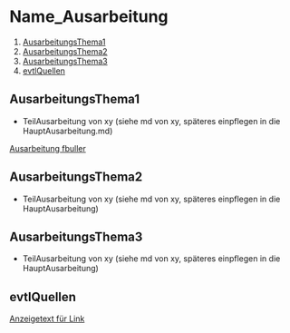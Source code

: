 # Name_Ausarbeitung

1. [AusarbeitungsThema1](#thema1)
2. [AusarbeitungsThema2](#thema2)
3. [AusarbeitungsThema3](#thema3)
4. [evtlQuellen](#quellen)

## AusarbeitungsThema1 <a name="thema1"></a>
- TeilAusarbeitung von xy (siehe md von xy, späteres einpflegen in die HauptAusarbeitung.md)  
  
[Ausarbeitung fbuller](Ausarbeitung_FlorianBuller.md)

## AusarbeitungsThema2 <a name="thema2"></a>
- TeilAusarbeitung von xy (siehe md von xy, späteres einpflegen in die HauptAusarbeitung)

## AusarbeitungsThema3<a name="thema3"></a>
- TeilAusarbeitung von xy (siehe md von xy, späteres einpflegen in die HauptAusarbeitung)




## evtlQuellen <a name="quellen"></a>
[Anzeigetext für Link](http://www.sampleurl.com)
